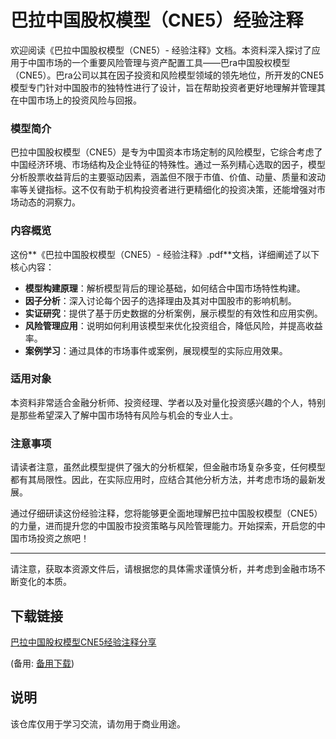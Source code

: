 # 巴拉中国股权模型（CNE5）经验注释

欢迎阅读《巴拉中国股权模型（CNE5）- 经验注释》文档。本资料深入探讨了应用于中国市场的一个重要风险管理与资产配置工具——巴ra中国股权模型（CNE5）。巴ra公司以其在因子投资和风险模型领域的领先地位，所开发的CNE5模型专门针对中国股市的独特性进行了设计，旨在帮助投资者更好地理解并管理其在中国市场上的投资风险与回报。

### 模型简介

巴拉中国股权模型（CNE5）是专为中国资本市场定制的风险模型，它综合考虑了中国经济环境、市场结构及企业特征的特殊性。通过一系列精心选取的因子，模型分析股票收益背后的主要驱动因素，涵盖但不限于市值、价值、动量、质量和波动率等关键指标。这不仅有助于机构投资者进行更精细化的投资决策，还能增强对市场动态的洞察力。

### 内容概览

这份**《巴拉中国股权模型（CNE5）- 经验注释》.pdf**文档，详细阐述了以下核心内容：
- **模型构建原理**：解析模型背后的理论基础，如何结合中国市场特性构建。
- **因子分析**：深入讨论每个因子的选择理由及其对中国股市的影响机制。
- **实证研究**：提供了基于历史数据的分析案例，展示模型的有效性和应用实例。
- **风险管理应用**：说明如何利用该模型来优化投资组合，降低风险，并提高收益率。
- **案例学习**：通过具体的市场事件或案例，展现模型的实际应用效果。

### 适用对象

本资料非常适合金融分析师、投资经理、学者以及对量化投资感兴趣的个人，特别是那些希望深入了解中国市场特有风险与机会的专业人士。

### 注意事项

请读者注意，虽然此模型提供了强大的分析框架，但金融市场复杂多变，任何模型都有其局限性。因此，在实际应用时，应结合其他分析方法，并考虑市场的最新发展。

通过仔细研读这份经验注释，您将能够更全面地理解巴拉中国股权模型（CNE5）的力量，进而提升您的中国股市投资策略与风险管理能力。开始探索，开启您的中国市场投资之旅吧！

---

请注意，获取本资源文件后，请根据您的具体需求谨慎分析，并考虑到金融市场不断变化的本质。

## 下载链接
[巴拉中国股权模型CNE5经验注释分享](https://pan.quark.cn/s/ad15033f90b8) 

(备用: [备用下载](https://pan.baidu.com/s/1A9NZ2TUv4LzrZecJtSV0GQ?pwd=1234))

## 说明

该仓库仅用于学习交流，请勿用于商业用途。
